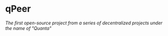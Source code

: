 # qPeer
 
*The first open-source project from a series of decentralized projects under the name of "Quanta"*
  
